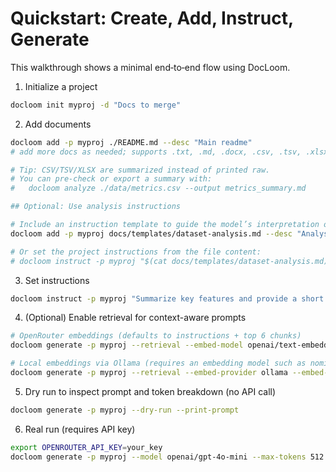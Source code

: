 # Quickstart: Create, Add, Instruct, Generate

This walkthrough shows a minimal end‑to‑end flow using DocLoom.

1) Initialize a project

```bash
docloom init myproj -d "Docs to merge"
```

2) Add documents

```bash
docloom add -p myproj ./README.md --desc "Main readme"
# add more docs as needed; supports .txt, .md, .docx, .csv, .tsv, .xlsx

# Tip: CSV/TSV/XLSX are summarized instead of printed raw.
# You can pre-check or export a summary with:
#   docloom analyze ./data/metrics.csv --output metrics_summary.md

## Optional: Use analysis instructions

# Include an instruction template to guide the model’s interpretation of the dataset summary:
docloom add -p myproj docs/templates/dataset-analysis.md --desc "Analysis Instructions"

# Or set the project instructions from the file content:
# docloom instruct -p myproj "$(cat docs/templates/dataset-analysis.md)"
```

3) Set instructions

```bash
docloom instruct -p myproj "Summarize key features and provide a short overview."
```

4) (Optional) Enable retrieval for context-aware prompts

```bash
# OpenRouter embeddings (defaults to instructions + top 6 chunks)
docloom generate -p myproj --retrieval --embed-model openai/text-embedding-3-small --dry-run

# Local embeddings via Ollama (requires an embedding model such as nomic-embed-text)
docloom generate -p myproj --retrieval --embed-provider ollama --embed-model nomic-embed-text --dry-run
```

5) Dry run to inspect prompt and token breakdown (no API call)

```bash
docloom generate -p myproj --dry-run --print-prompt
```

6) Real run (requires API key)

```bash
export OPENROUTER_API_KEY=your_key
docloom generate -p myproj --model openai/gpt-4o-mini --max-tokens 512
```
